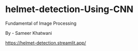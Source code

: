 # helmet-detection-Using-CNN

Fundamental of Image Processing

By - Sameer Khatwani

https://helmet-detection.streamlit.app/
